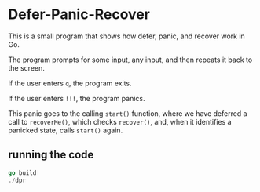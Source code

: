 # Defer-Panic-Recover

This is a small program that shows how defer, panic, and recover work in Go.

The program prompts for some input, any input, and then repeats it back to the screen.

If the user enters `q`, the program exits. 

If the user enters `!!!`, the program panics.

This panic goes to the calling `start()` function, where we have deferred a call to `recoverMe()`, which checks `recover()`, and, when it identifies a panicked state, calls `start()` again. 

## running the code

```go
go build
./dpr
```
